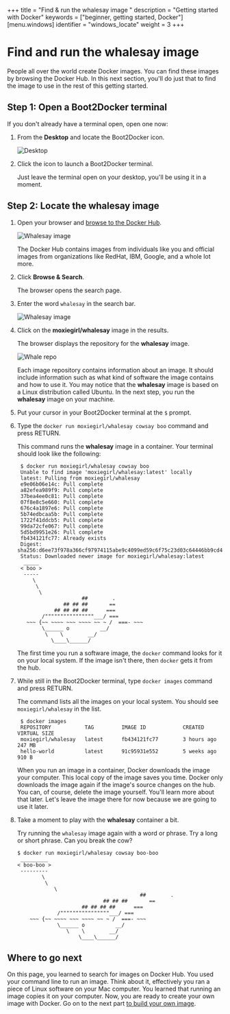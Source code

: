 +++
title = "Find & run the whalesay image "
description = "Getting started with Docker"
keywords = ["beginner, getting started, Docker"]
[menu.windows]
identifier = "windows_locate"
weight = 3
+++

# Find and run the whalesay image 

People all over the world create Docker images. You can find these images by browsing the Docker Hub. In this next section, you'll do just that to find the image to use in the rest of this getting started.

## Step 1: Open a Boot2Docker terminal 

If you don't already have a terminal open, open one now:

1. From the **Desktop** and locate the Boot2Docker icon.

    ![Desktop](/windows/images/icon-set.png)
    
2. Click the icon to launch a Boot2Docker terminal.

   Just leave the terminal open on your desktop, you'll be using it in a moment.


## Step 2: Locate the whalesay image

1. Open your browser and  <a href="http://hub.docker.com" target=_blank> browse to the Docker Hub</a>.
    
    ![Whalesay image](/img/browse_and_search.png)

	The Docker Hub contains images from individuals like you and official images
	from organizations like RedHat, IBM, Google, and a whole lot more.

2. Click **Browse & Search**.

    The browser opens the search page.

3. Enter the word `whalesay` in the search bar.

     ![Whalesay image](/img/image_found.png)

4. Click on the **moxiegirl/whalesay** image in the results.

    The browser displays the repository for the **whalesay** image. 
   
      ![Whale repo](/img/whale_repo.png)

	  Each image repository contains information about an image. It should
    include information such as what kind of software the image contains and
    how to use it. You may notice that the **whalesay** image is based on a
    Linux distribution called Ubuntu. In the next step, you run the **whalesay** image on your machine.

7. Put your cursor in your Boot2Docker terminal at the `$` prompt.

8. Type the `docker run moxiegirl/whalesay cowsay boo` command and press RETURN.

    This command runs the **whalesay** image in a container. Your terminal should look like the following:

        $ docker run moxiegirl/whalesay cowsay boo
        Unable to find image 'moxiegirl/whalesay:latest' locally
        latest: Pulling from moxiegirl/whalesay
        e9e06b06e14c: Pull complete 
        a82efea989f9: Pull complete 
        37bea4ee0c81: Pull complete 
        07f8e8c5e660: Pull complete 
        676c4a1897e6: Pull complete 
        5b74edbcaa5b: Pull complete 
        1722f41ddcb5: Pull complete 
        99da72cfe067: Pull complete 
        5d5bd9951e26: Pull complete 
        fb434121fc77: Already exists 
        Digest: sha256:d6ee73f978a366cf97974115abe9c4099ed59c6f75c23d03c64446bb9cd49163
        Status: Downloaded newer image for moxiegirl/whalesay:latest
         _____ 
        < boo >
         ----- 
            \
             \
              \     
                            ##        .            
                      ## ## ##       ==            
                   ## ## ## ##      ===            
               /""""""""""""""""___/ ===        
          ~~~ {~~ ~~~~ ~~~ ~~~~ ~~ ~ /  ===- ~~~   
               \______ o          __/            
                \    \        __/             
                  \____\______/   
							
	The first time you run a software image, the `docker` command looks for it
	on your local system. If the image isn't there, then `docker` gets it from
	the hub.

9. While still in the Boot2Docker terminal, type `docker images` command and press RETURN.

    The command lists all the images on your local system. You should see
    `moxiegirl/whalesay` in the list.

        $ docker images
        REPOSITORY           TAG         IMAGE ID            CREATED            VIRTUAL SIZE
        moxiegirl/whalesay   latest      fb434121fc77        3 hours ago        247 MB
        hello-world          latest      91c95931e552        5 weeks ago        910 B
    
		
	When you run an image in a container, Docker downloads the image your
	computer. This local copy of the image saves you time.  Docker only downloads
	the image again if the image's source changes on the hub.  You can, of course,
	delete the image yourself. You'll learn more about that later. Let's leave the
	image there for now because we are going to use it later. 

10. Take a moment to play with the **whalesay** container a bit. 

    Try running the `whalesay` image again with a word or phrase. Try a long or
    short phrase.  Can you break the cow?

		$ docker run moxiegirl/whalesay cowsay boo-boo
		 _________ 
		< boo-boo >
		 --------- 
				\
				 \
					\     
												##        .            
									## ## ##       ==            
							 ## ## ## ##      ===            
					 /""""""""""""""""___/ ===        
			~~~ {~~ ~~~~ ~~~ ~~~~ ~~ ~ /  ===- ~~~   
					 \______ o          __/            
						\    \        __/             
							\____\______/   
		
## Where to go next

On this page, you learned to search for images on Docker Hub. You used your
command line to run an image. Think about it, effectively you ran a piece of
Linux software on your Mac computer.  You learned that running an image copies
it on your computer.  Now, you are ready to create your own image with Docker.
Go on to the next part [to build your own image](/windows/step_four).